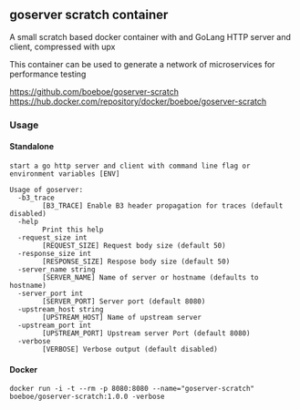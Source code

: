 ## goserver scratch container

A small scratch based docker container with and GoLang HTTP server and client, compressed with upx

This container can be used to generate a network of microservices for performance testing

https://github.com/boeboe/goserver-scratch
https://hub.docker.com/repository/docker/boeboe/goserver-scratch

### Usage

#### Standalone

```
start a go http server and client with command line flag or environment variables [ENV]

Usage of goserver:
  -b3_trace
    	[B3_TRACE] Enable B3 header propagation for traces (default disabled)
  -help
    	Print this help
  -request_size int
    	[REQUEST_SIZE] Request body size (default 50)
  -response_size int
    	[RESPONSE_SIZE] Respose body size (default 50)
  -server_name string
    	[SERVER_NAME] Name of server or hostname (defaults to hostname)
  -server_port int
    	[SERVER_PORT] Server port (default 8080)
  -upstream_host string
    	[UPSTREAM_HOST] Name of upstream server
  -upstream_port int
    	[UPSTREAM_PORT] Upstream server Port (default 8080)
  -verbose
    	[VERBOSE] Verbose output (default disabled)
```

#### Docker

```
docker run -i -t --rm -p 8080:8080 --name="goserver-scratch" boeboe/goserver-scratch:1.0.0 -verbose
```
